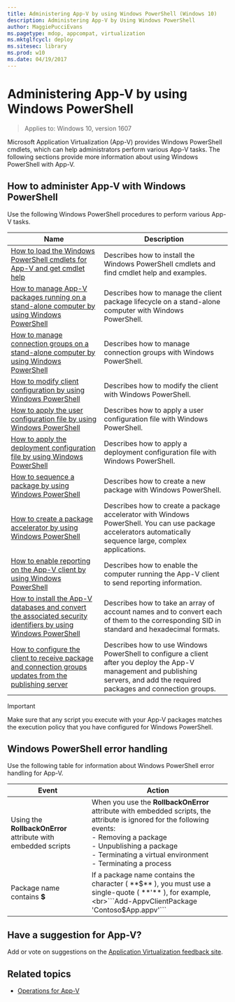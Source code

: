 ```yaml
---
title: Administering App-V by using Windows PowerShell (Windows 10)
description: Administering App-V by Using Windows PowerShell
author: MaggiePucciEvans
ms.pagetype: mdop, appcompat, virtualization
ms.mktglfcycl: deploy
ms.sitesec: library
ms.prod: w10
ms.date: 04/19/2017
---
```

# Administering App-V by using Windows PowerShell

>Applies to: Windows 10, version 1607

Microsoft Application Virtualization (App-V) provides Windows PowerShell cmdlets, which can help administrators perform various App-V tasks. The following sections provide more information about using Windows PowerShell with App-V.

## How to administer App-V with Windows PowerShell

Use the following Windows PowerShell procedures to perform various App-V tasks.

|Name|Description|
|---|---|
|[How to load the Windows PowerShell cmdlets for App-V and get cmdlet help](appv-load-the-powershell-cmdlets-and-get-cmdlet-help.md)|Describes how to install the Windows PowerShell cmdlets and find cmdlet help and examples.|
|[How to manage App-V packages running on a stand-alone computer by using Windows PowerShell](appv-manage-appv-packages-running-on-a-stand-alone-computer-with-powershell.md)|Describes how to manage the client package lifecycle on a stand-alone computer with Windows PowerShell.|
|[How to manage connection groups on a stand-alone computer by using Windows PowerShell](appv-manage-connection-groups-on-a-stand-alone-computer-with-powershell.md)|Describes how to manage connection groups with Windows PowerShell.|
|[How to modify client configuration by using Windows PowerShell](appv-modify-client-configuration-with-powershell.md)|Describes how to modify the client with Windows PowerShell.|
|[How to apply the user configuration file by using Windows PowerShell](appv-apply-the-user-configuration-file-with-powershell.md)|Describes how to apply a user configuration file with Windows PowerShell.|
|[How to apply the deployment configuration file by using Windows PowerShell](appv-apply-the-deployment-configuration-file-with-powershell.md)|Describes how to apply a deployment configuration file with Windows PowerShell.|
|[How to sequence a package by using Windows PowerShell](appv-sequence-a-package-with-powershell.md)|Describes how to create a new package with Windows PowerShell.|
|[How to create a package accelerator by using Windows PowerShell](appv-create-a-package-accelerator-with-powershell.md)|Describes how to create a package accelerator with Windows PowerShell. You can use package accelerators automatically sequence large, complex applications.|
|[How to enable reporting on the App-V client by using Windows PowerShell](appv-enable-reporting-on-the-appv-client-with-powershell.md)|Describes how to enable the computer running the App-V client to send reporting information.|
|[How to install the App-V databases and convert the associated security identifiers by using Windows PowerShell](appv-install-the-appv-databases-and-convert-the-associated-security-identifiers-with-powershell.md)|Describes how to take an array of account names and to convert each of them to the corresponding SID in standard and hexadecimal formats.|
|[How to configure the client to receive package and connection groups updates from the publishing server](appv-configure-the-client-to-receive-updates-from-the-publishing-server.md)|Describes how to use Windows PowerShell to configure a client after you deploy the App-V management and publishing servers, and add the required packages and connection groups.|

>[!IMPORTANT]
>Make sure that any script you execute with your App-V packages matches the execution policy that you have configured for Windows PowerShell.

## Windows PowerShell error handling

Use the following table for information about Windows PowerShell error handling for App-V.

|Event|Action|
|---|---|
|Using the **RollbackOnError** attribute with embedded scripts|When you use the **RollbackOnError** attribute with embedded scripts, the attribute is ignored for the following events:<br>- Removing a package<br>- Unpublishing a package<br>- Terminating a virtual environment<br>- Terminating a process|
|Package name contains **$**|If a package name contains the character ( **$** ), you must use a single-quote ( **'** ), for example,<br>```Add-AppvClientPackage 'Contoso$App.appv'```|

## Have a suggestion for App-V?

Add or vote on suggestions on the [Application Virtualization feedback site](https://appv.uservoice.com/forums/280448-microsoft-application-virtualization).

## Related topics

* [Operations for App-V](appv-operations.md)